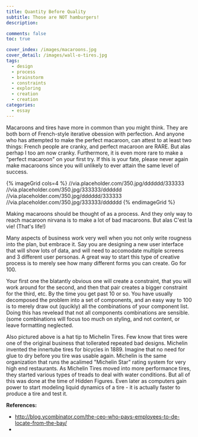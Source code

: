 ```yaml
---
title: Quantity Before Quality
subtitle: Those are NOT hamburgers!
description: 

comments: false
toc: true

cover_index: /images/macaroons.jpg
cover_detail: /images/wall-o-tires.jpg
tags:
  - design
  - process
  - brainstorm
  - constraints
  - exploring
  - creation
  - creation
categories:
  - essay
---
```

Macaroons and tires have more in common than you might think. They are both born of French-style iterative obession with perfection. And anyone who has attempted to make the perfect macaroon, can attest to at least two things: French people are cranky, and perfect macaroon are RARE. But alas perhap I too am now cranky. Furthermore, it is even more rare to make a "perfect macaroon" on your first try. If this is your fate, please never again make macaroons since you will unlikely to ever attain the same level of success.

{% imageGrid cols=4 %}
  //via.placeholder.com/350.jpg/dddddd/333333
  //via.placeholder.com/350.jpg/333333/dddddd
  //via.placeholder.com/350.jpg/dddddd/333333
  //via.placeholder.com/350.jpg/333333/dddddd
{% endimageGrid %}

Making macaroons should be thought of as a process. And they only way to reach macaroon nirvana is to make a lot of bad macaroons. But alas C'est la vie! (That's life!)

Many aspects of business work very well when you not only write rougness into the plan, but embrace it. Say you are designing a new user interface that will show lots of data, and will need to accomodate multiple screens and 3 different user personas. A great way to start this type of creative process is to merely see how many different forms you can create. Go for 100.
<!-- more --> 
Your first one the blatantly obvious one will create a constraint, that you will work around for the second, and then that pair creates a bigger constraint for the third, etc. By the time you get past 10 or so. You have usually decomposed the problem into a set of components, and an easy way to 100 is to merely draw out (qucikly) all the combinations of your component list. Doing this has revelead that not all components combinations are sensible. (some combinations will focus too much on styling, and not content, or leave formatting neglected.

Also pictured above is a hat tip to Michelin Tires. Few know that tires were one of the original business that tollerated repeated bad designs. Michelin invented the innertube tires for bicycles in 1889. Imagine that no need for glue to dry before you tire was usable again. Michelin is the same organization that runs the acalimed "Michelin Star" rating system for very high end restaurants. As Michelin Tires moved into more performance tires, they started various types of treads to deal with water conditions. But all of this was done at the time of Hidden Figures. Even later as computers gain power to start modeling liquid dynamics of a tire - it is actually faster to produce a tire and test it.

**References:**
- http://blog.ycombinator.com/the-ceo-who-pays-employees-to-de-locate-from-the-bay/
- 